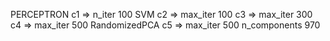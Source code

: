 PERCEPTRON
	c1 => n_iter 100 
SVM
	c2 => max_iter 100
	c3 => max_iter 300
	c4 => max_iter 500
	RandomizedPCA
		c5 => max_iter 500 n_components 970
